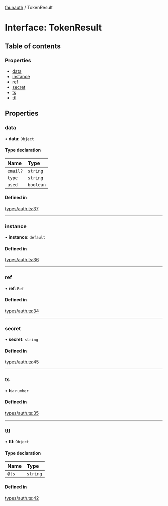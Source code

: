 [faunauth](../index.md) / TokenResult

# Interface: TokenResult

## Table of contents

### Properties

- [data](TokenResult.md#data)
- [instance](TokenResult.md#instance)
- [ref](TokenResult.md#ref)
- [secret](TokenResult.md#secret)
- [ts](TokenResult.md#ts)
- [ttl](TokenResult.md#ttl)

## Properties

### data

• **data**: `Object`

#### Type declaration

| Name | Type |
| :------ | :------ |
| `email?` | `string` |
| `type` | `string` |
| `used` | `boolean` |

#### Defined in

[types/auth.ts:37](https://github.com/alexnitta/faunauth/blob/86ceabe/src/types/auth.ts#L37)

___

### instance

• **instance**: `default`

#### Defined in

[types/auth.ts:36](https://github.com/alexnitta/faunauth/blob/86ceabe/src/types/auth.ts#L36)

___

### ref

• **ref**: `Ref`

#### Defined in

[types/auth.ts:34](https://github.com/alexnitta/faunauth/blob/86ceabe/src/types/auth.ts#L34)

___

### secret

• **secret**: `string`

#### Defined in

[types/auth.ts:45](https://github.com/alexnitta/faunauth/blob/86ceabe/src/types/auth.ts#L45)

___

### ts

• **ts**: `number`

#### Defined in

[types/auth.ts:35](https://github.com/alexnitta/faunauth/blob/86ceabe/src/types/auth.ts#L35)

___

### ttl

• **ttl**: `Object`

#### Type declaration

| Name | Type |
| :------ | :------ |
| `@ts` | `string` |

#### Defined in

[types/auth.ts:42](https://github.com/alexnitta/faunauth/blob/86ceabe/src/types/auth.ts#L42)
